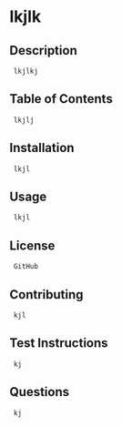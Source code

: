 # lkjlk
## Description
     lkjlkj
## Table of Contents
     lkjlj
## Installation
     lkjl
## Usage
     lkjl
## License
     GitHub
## Contributing
     kjl
## Test Instructions
     kj
## Questions
     kj
